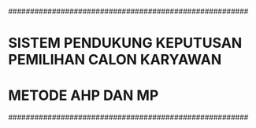 #######################################################
# SISTEM PENDUKUNG KEPUTUSAN PEMILIHAN CALON KARYAWAN 
#                 METODE AHP DAN MP                   
#######################################################
